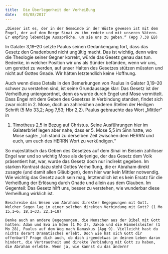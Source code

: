 ```yaml
---
title:  Die Überlegenheit der Verheißung
date:   03/08/2017
---
```


`„Dieser ist es, der in der Gemeinde in der Wüste gewesen ist mit dem Engel, der auf dem Berge Sinai zu ihm redete und mit unseren Vätern. Er empfing lebendige Aussprüche, um sie uns zu geben.“ (Apg 7,38 EB)`

In Galater 3,19–20 setzte Paulus seinen Gedankengang fort, dass das Gesetz den Gnadenbund nicht ungültig macht. Das ist wichtig, denn wäre die Theologie seiner Gegner korrekt, würde das Gesetz genau das tun. Bedenke, in welcher Position wir uns als Sünder befänden, wenn wir uns, um gerettet zu werden, auf unser Halten des Gesetzes stützen müssten und nicht auf Gottes Gnade. Wir hätten letztendlich keine Hoffnung.

Auch wenn diese Details in den Bemerkungen von Paulus in Galater 3,19–20 schwer zu verstehen sind, ist seine Grundaussage klar: Das Gesetz ist der Verheißung untergeordnet, denn es wurde durch Engel und Mose vermittelt. Dass Engel mit dem Geben des Gesetzes in Verbindung standen, findet sich zwar nicht in 2. Mose, doch an zahlreichen anderen Stellen der Heiligen Schrift (5 Mo 33,2; Apg 7,53; Hbr 2,2). Paulus gebrauchte das Wort „Mittler“ in

1. Timotheus 2,5 in Bezug auf Christus. Seine Ausführungen hier im Galaterbrief legen aber nahe, dass er 5. Mose 5,5 im Sinn hatte, wo Mose sagte: „Ich stand zu derselben Zeit zwischen dem HERRN und euch, um euch des HERRN Wort zu verkündigen.“

So majestätisch das Geben des Gesetzes auf dem Sinai im Beisein zahlloser Engel war und so wichtig Mose als derjenige, der das Gesetz dem Volk präsentiert hat, war, wurde das Gesetz doch nur indirekt gegeben. Im starken Kontrast dazu steht Gottes Verheißung, die er Abraham direkt zusagte (und damit allen Gläubigen), denn hier war kein Mittler notwendig. Wie wichtig das Gesetz auch sein mag, letztendlich ist es kein Ersatz für die Verheißung der Erlösung durch Gnade und allein aus dem Glauben. Im Gegenteil: Das Gesetz hilft uns, besser zu verstehen, wie wunderbar diese Verheißung wirklich ist.

`Beschreibe das Wesen von Abrahams direkter Begegnungen mit Gott. Welcher Segen lag in einer solchen direkten Verbindung mit Gott? (1 Mo 15,1–6; 18,1–33; 22,1–18)`

`Denke auch an andere Begegnungen, die Menschen aus der Bibel mit Gott hatten: Adam und Eva in Eden (1 Mo 3), Jakob und die Himmelsleiter (1 Mo 28), Paulus auf dem Weg nach Damaskus (Apg 9). Vielleicht hast du nichts derart Dramatisches erlebt. Doch wie hat sich Gott dir offenbart? Frage dich auch, ob dich irgendetwas in deinem Leben daran hindert, die Vertrautheit und direkte Verbindung mit Gott zu haben, die Abraham erlebte. Wenn ja, wie kannst du das ändern?`